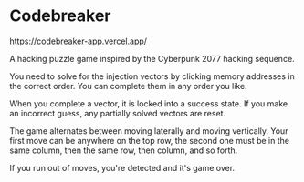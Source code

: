# Codebreaker

https://codebreaker-app.vercel.app/

A hacking puzzle game inspired by the Cyberpunk 2077 hacking sequence.

You need to solve for the injection vectors by clicking memory addresses in the correct order. You can complete them in any order you like.

When you complete a vector, it is locked into a success state. If you make an incorrect guess, any partially solved vectors are reset.

The game alternates between moving laterally and moving vertically. Your first move can be anywhere on the top row, the second one must be in the same column, then the same row, then column, and so forth.

If you run out of moves, you're detected and it's game over.
